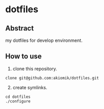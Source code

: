 dotfiles
========

## Abstract
my dotfiles for develop environment.

## How to use
1. clone this repository.

  ```
clone git@github.com:akiomik/dotfiles.git
  ```

2. create symlinks.

  ```
cd dotfiles
./configure
  ```
